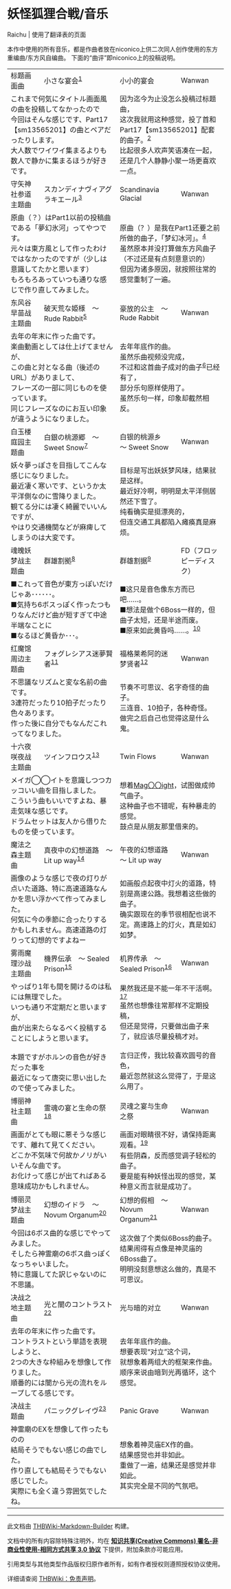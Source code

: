 # 妖怪狐狸合戦/音乐

<!-- source html: G:\repos\THBWiki-Markdown-Builder\THBWikiMarkdown\Temp\main\2\24\ns0%3A%E5%A6%96%E6%80%AA%E7%8B%90%E7%8B%B8%E5%90%88%E6%88%A6%2F%E9%9F%B3%E4%B9%90.html -->

Raichu | 使用了翻译表的页面

  
  

  

本作中使用的所有音乐，都是作曲者放在niconico上供二次同人创作使用的东方重编曲/东方风自编曲。
下面的“曲评”即niconico上的投稿说明。

  
  

  


<table><tbody><tr class="tt-header" id="=-1" data-pos="&#91;&quot;=&quot;,1&#93;"><td id="标题画面曲" class="tt-category" lang="zh"><div class="poem">标题画面曲</div></td><td class="tt-titleja" lang="ja"><div class="poem">小さな宴会<sup id="cite_ref-1" class="reference"><a href="#cite_note-1">1</a></sup></div></td><td id="小小的宴会" class="tt-titlezh" lang="zh"><div class="poem">小小的宴会</div></td><td class="tt-composer" lang="zh"><div class="poem">Wanwan</div></td></tr><tr class="tt-comment" id="=-2" data-pos="&#91;&quot;=&quot;,2&#93;"><td colspan="2" class="tt-ja" lang="ja"><div class="poem">これまで何気にタイトル画面風の曲を投稿してなかったので<br>今回はそんな感じです、Part17【sm13565201】の曲とペアだったりします。<br>大人数でワイワイ集まるよりも数人で静かに集まるほうが好きです。</div></td><td colspan="2" class="tt-zh" lang="zh"><div class="poem">因为迄今为止没怎么投稿过标题曲，<br>这次我就用这种感觉，投了首和Part17【sm13565201】配套的曲子。<sup id="cite_ref-2" class="reference"><a href="#cite_note-2">2</a></sup><br>比起很多人欢声笑语凑在一起，还是几个人静静小聚一场更喜欢一点。</div></td></tr><tr class="tt-header" id="=-3" data-pos="&#91;&quot;=&quot;,3&#93;"><td id="守矢神社参道主题曲" class="tt-category" lang="zh"><div class="poem">守矢神社参道主题曲</div></td><td class="tt-titleja" lang="ja"><div class="poem">スカンディナヴィアグラキエール<sup id="cite_ref-3" class="reference"><a href="#cite_note-3">3</a></sup></div></td><td id="Scandinavia_Glacial" class="tt-titlezh" lang="zh"><div class="poem">Scandinavia Glacial</div></td><td class="tt-composer" lang="zh"><div class="poem">Wanwan</div></td></tr><tr class="tt-comment" id="=-4" data-pos="&#91;&quot;=&quot;,4&#93;"><td colspan="2" class="tt-ja" lang="ja"><div class="poem">原曲（？）はPart1以前の投稿曲である「夢幻氷河」ってやつです。<br>元々は東方風として作ったわけではなかったのですが（少しは意識してたかと思います）<br>もろもろあっていつも通りな感じで作り直してみました。</div></td><td colspan="2" class="tt-zh" lang="zh"><div class="poem">原曲（？）是我在Part1还要之前所做的曲子，「梦幻冰河」。<sup id="cite_ref-4" class="reference"><a href="#cite_note-4">4</a></sup><br>虽然原本并没打算做东方风曲子（不过还是有点刻意意识的）<br>但因为诸多原因，就按照往常的感觉重制了一遍。</div></td></tr><tr class="tt-header" id="=-5" data-pos="&#91;&quot;=&quot;,5&#93;"><td id="东风谷早苗战主题曲" class="tt-category" lang="zh"><div class="poem">东风谷早苗战主题曲</div></td><td class="tt-titleja" lang="ja"><div class="poem">破天荒な姫様　～ Rude Rabbit<sup id="cite_ref-5" class="reference"><a href="#cite_note-5">5</a></sup></div></td><td id="豪放的公主_～_Rude_Rabbit" class="tt-titlezh" lang="zh"><div class="poem">豪放的公主　～ Rude Rabbit</div></td><td class="tt-composer" lang="zh"><div class="poem">Wanwan</div></td></tr><tr class="tt-comment" id="=-6" data-pos="&#91;&quot;=&quot;,6&#93;"><td colspan="2" class="tt-ja" lang="ja"><div class="poem">去年の年末に作った曲です。<br>楽曲動画としては仕上げてませんが、<br>この曲と対となる曲（後述のURL）がありまして、<br>フレーズの一部に同じものを使っています。<br>同じフレーズなのにお互い印象が違うようになりました。</div></td><td colspan="2" class="tt-zh" lang="zh"><div class="poem">去年年底作的曲。<br>虽然乐曲视频没完成，<br>不过和这首曲子成对的曲子<sup id="cite_ref-6" class="reference"><a href="#cite_note-6">6</a></sup>已经有了，<br>部分乐句原样使用了。<br>虽然乐句一样，印象却截然相反。</div></td></tr><tr class="tt-header" id="=-7" data-pos="&#91;&quot;=&quot;,7&#93;"><td id="白玉楼庭园主题曲" class="tt-category" lang="zh"><div class="poem">白玉楼庭园主题曲</div></td><td class="tt-titleja" lang="ja"><div class="poem">白銀の桃源郷　～ Sweet Snow<sup id="cite_ref-7" class="reference"><a href="#cite_note-7">7</a></sup></div></td><td id="白银的桃源乡_～_Sweet_Snow" class="tt-titlezh" lang="zh"><div class="poem">白银的桃源乡　～ Sweet Snow</div></td><td class="tt-composer" lang="zh"><div class="poem">Wanwan</div></td></tr><tr class="tt-comment" id="=-8" data-pos="&#91;&quot;=&quot;,8&#93;"><td colspan="2" class="tt-ja" lang="ja"><div class="poem">妖々夢っぽさを目指してこんな感じになりました。<br>最近凄く寒いです、というか太平洋側なのに雪降りました。<br>観てる分には凄く綺麗でいいんですが、<br>やはり交通機関などが麻痺してしまうのは大変です。</div></td><td colspan="2" class="tt-zh" lang="zh"><div class="poem">目标是写出妖妖梦风味，结果就是这样。<br>最近好冷啊，明明是太平洋侧居然还下雪了。<br>纯看确实是挺漂亮的，<br>但连交通工具都陷入瘫痪真是麻烦。</div></td></tr><tr class="tt-header" id="=-9" data-pos="&#91;&quot;=&quot;,9&#93;"><td id="魂魄妖梦战主题曲" class="tt-category" lang="zh"><div class="poem">魂魄妖梦战主题曲</div></td><td class="tt-titleja" lang="ja"><div class="poem">群雄割拠<sup id="cite_ref-8" class="reference"><a href="#cite_note-8">8</a></sup></div></td><td id="群雄割据ref本作公开时，原作者尚未起好名字。因此附带文档中写作原本的视频名，「情熱的な感じで東方風オリジナル曲」（热情风格的东方风原创曲）。/ref" class="tt-titlezh" lang="zh"><div class="poem">群雄割据<sup id="cite_ref-9" class="reference"><a href="#cite_note-9">9</a></sup></div></td><td class="tt-composer" lang="zh"><div class="poem">FD（フロッピーディスク）</div></td></tr><tr class="tt-comment" id="=-10" data-pos="&#91;&quot;=&quot;,10&#93;"><td colspan="2" class="tt-ja" lang="ja"><div class="poem">■これって音色が東方っぽいだけじゃあ･･････。<br>■気持ち6ボスっぽく作ったつもりなんだけど曲が短すぎて中途半端なことに<br>■なるほど黄昏か･･･。</div></td><td colspan="2" class="tt-zh" lang="zh"><div class="poem">■这只是音色像东方而已吧……。<br>■想法是做个6Boss一样的，但曲子太短，还是半途而废。<br>■原来如此黄昏吗……。<sup id="cite_ref-10" class="reference"><a href="#cite_note-10">10</a></sup></div></td></tr><tr class="tt-header" id="=-11" data-pos="&#91;&quot;=&quot;,11&#93;"><td id="红魔馆周边主题曲" class="tt-category" lang="zh"><div class="poem">红魔馆周边主题曲</div></td><td class="tt-titleja" lang="ja"><div class="poem">フォグレシアス迷夢賢者<sup id="cite_ref-11" class="reference"><a href="#cite_note-11">11</a></sup></div></td><td id="福格莱希阿的迷梦贤者ref自造词foglessia。取“无雾的”加-ia地名化后缀。/ref" class="tt-titlezh" lang="zh"><div class="poem">福格莱希阿的迷梦贤者<sup id="cite_ref-12" class="reference"><a href="#cite_note-12">12</a></sup></div></td><td class="tt-composer" lang="zh"><div class="poem">Wanwan</div></td></tr><tr class="tt-comment" id="=-12" data-pos="&#91;&quot;=&quot;,12&#93;"><td colspan="2" class="tt-ja" lang="ja"><div class="poem">不思議なリズムと変な名前の曲です。<br>3連符だったり10拍子だったり色々あります。<br>作った後に自分でもなんだこれってなりました。</div></td><td colspan="2" class="tt-zh" lang="zh"><div class="poem">节奏不可思议、名字奇怪的曲子。<br>三连音、10拍子，各种奇怪。<br>做完之后自己也觉得这是什么鬼。</div></td></tr><tr class="tt-header" id="=-13" data-pos="&#91;&quot;=&quot;,13&#93;"><td id="十六夜咲夜战主题曲" class="tt-category" lang="zh"><div class="poem">十六夜咲夜战主题曲</div></td><td class="tt-titleja" lang="ja"><div class="poem">ツインフロウス<sup id="cite_ref-13" class="reference"><a href="#cite_note-13">13</a></sup></div></td><td id="Twin_Flows" class="tt-titlezh" lang="zh"><div class="poem">Twin Flows</div></td><td class="tt-composer" lang="zh"><div class="poem">Wanwan</div></td></tr><tr class="tt-comment" id="=-14" data-pos="&#91;&quot;=&quot;,14&#93;"><td colspan="2" class="tt-ja" lang="ja"><div class="poem">メイガ◯◯イトを意識しつつカッコいい曲を目指しました。<br>こういう曲もいいですよね、暴走気味な感じです。<br>ドラムセットは友人から借りたものを使っています。</div></td><td colspan="2" class="tt-zh" lang="zh"><div class="poem">想着<a href="./Magus_Night.md" title="Magus Night">Mag〇〇ight</a>，试图做成帅气曲子。<br>这种曲子也不错呢，有种暴走的感觉。<br>鼓点是从朋友那里借来的。</div></td></tr><tr class="tt-header" id="=-15" data-pos="&#91;&quot;=&quot;,15&#93;"><td id="魔法之森主题曲" class="tt-category" lang="zh"><div class="poem">魔法之森主题曲</div></td><td class="tt-titleja" lang="ja"><div class="poem">真夜中の幻想道路　～ Lit up way<sup id="cite_ref-14" class="reference"><a href="#cite_note-14">14</a></sup></div></td><td id="午夜的幻想道路_～_Lit_up_way" class="tt-titlezh" lang="zh"><div class="poem">午夜的幻想道路　～ Lit up way</div></td><td class="tt-composer" lang="zh"><div class="poem">Wanwan</div></td></tr><tr class="tt-comment" id="=-16" data-pos="&#91;&quot;=&quot;,16&#93;"><td colspan="2" class="tt-ja" lang="ja"><div class="poem">画像のような感じで夜の灯りが点いた道路、特に高速道路なんかを思い浮かべて作ってみました。<br>何気に今の季節に合ったりするかもしれません。高速道路の灯りって幻想的ですよねー</div></td><td colspan="2" class="tt-zh" lang="zh"><div class="poem">如画般点起夜中灯火的道路，特别是高速公路。我想着这些做的曲子。<br>确实跟现在的季节很相配也说不定。高速路上的灯火，真是如幻如梦。</div></td></tr><tr class="tt-header" id="=-17" data-pos="&#91;&quot;=&quot;,17&#93;"><td id="雾雨魔理沙战主题曲" class="tt-category" lang="zh"><div class="poem">雾雨魔理沙战主题曲</div></td><td class="tt-titleja" lang="ja"><div class="poem">機界伝承　～ Sealed Prison<sup id="cite_ref-15" class="reference"><a href="#cite_note-15">15</a></sup></div></td><td id="机界传承_～_Sealed_Prisonref日语「機械」「機界」音近。/ref" class="tt-titlezh" lang="zh"><div class="poem">机界传承　～ Sealed Prison<sup id="cite_ref-16" class="reference"><a href="#cite_note-16">16</a></sup></div></td><td class="tt-composer" lang="zh"><div class="poem">Wanwan</div></td></tr><tr class="tt-comment" id="=-18" data-pos="&#91;&quot;=&quot;,18&#93;"><td colspan="2" class="tt-ja" lang="ja"><div class="poem">やっぱり1年も間を開けるのは私には無理でした。<br>いつも通り不定期だと思いますが、<br>曲が出来たらなるべく投稿することにしようと思います。<br><br>本題ですがホルンの音色が好きだった事を<br>最近になって唐突に思い出したので使ってみました。</div></td><td colspan="2" class="tt-zh" lang="zh"><div class="poem">果然我还是不能一年不干活啊。<sup id="cite_ref-17" class="reference"><a href="#cite_note-17">17</a></sup><br>虽然也想像往常那样不定期投稿，<br>但还是觉得，只要做出曲子来了，就应该尽量投稿才对。<br><br>言归正传，我比较喜欢圆号的音色，<br>最近忽然就这么觉得了，于是这么用了。</div></td></tr><tr class="tt-header" id="=-19" data-pos="&#91;&quot;=&quot;,19&#93;"><td id="博丽神社主题曲" class="tt-category" lang="zh"><div class="poem">博丽神社主题曲</div></td><td class="tt-titleja" lang="ja"><div class="poem">霊魂の宴と生命の祭<sup id="cite_ref-18" class="reference"><a href="#cite_note-18">18</a></sup></div></td><td id="灵魂之宴与生命之祭" class="tt-titlezh" lang="zh"><div class="poem">灵魂之宴与生命之祭</div></td><td class="tt-composer" lang="zh"><div class="poem">Wanwan</div></td></tr><tr class="tt-comment" id="=-20" data-pos="&#91;&quot;=&quot;,20&#93;"><td colspan="2" class="tt-ja" lang="ja"><div class="poem">画面がとても眼に悪そうな感じです、離れて見てください。<br>どこか不気味で何故かノリがいいそんな曲です。<br>お化けって感じが出てればある意味成功かもしれません。</div></td><td colspan="2" class="tt-zh" lang="zh"><div class="poem">画面对眼睛很不好，请保持距离观看。<sup id="cite_ref-19" class="reference"><a href="#cite_note-19">19</a></sup><br>有些阴森，反而感觉调子轻松的曲子。<br>要是能有种妖怪出现的感觉，某种意义而言就是成功了。</div></td></tr><tr class="tt-header" id="=-21" data-pos="&#91;&quot;=&quot;,21&#93;"><td id="博丽灵梦战主题曲" class="tt-category" lang="zh"><div class="poem">博丽灵梦战主题曲</div></td><td class="tt-titleja" lang="ja"><div class="poem">幻想のイドラ　～ Novum Organum<sup id="cite_ref-20" class="reference"><a href="#cite_note-20">20</a></sup></div></td><td id="幻想的假相_～_Novum_Organumref培根有名的“四假相说”。也译假象、偏见、偶像。/ref" class="tt-titlezh" lang="zh"><div class="poem">幻想的假相　～ Novum Organum<sup id="cite_ref-21" class="reference"><a href="#cite_note-21">21</a></sup></div></td><td class="tt-composer" lang="zh"><div class="poem">Wanwan</div></td></tr><tr class="tt-comment" id="=-22" data-pos="&#91;&quot;=&quot;,22&#93;"><td colspan="2" class="tt-ja" lang="ja"><div class="poem">今回は6ボス曲的な感じでやってみました。<br>そしたら神霊廟の6ボス曲っぽくなっちゃいました。<br>特に意識してた訳じゃないのに不思議。</div></td><td colspan="2" class="tt-zh" lang="zh"><div class="poem">这次做了个类似6Boss的曲子。<br>结果闹得有点像是神灵庙的6Boss曲了。<br>明明没刻意想这么做的，真是不可思议。</div></td></tr><tr class="tt-header" id="=-23" data-pos="&#91;&quot;=&quot;,23&#93;"><td id="决战之地主题曲" class="tt-category" lang="zh"><div class="poem">决战之地主题曲</div></td><td class="tt-titleja" lang="ja"><div class="poem">光と闇のコントラスト<sup id="cite_ref-22" class="reference"><a href="#cite_note-22">22</a></sup></div></td><td id="光与暗的对立" class="tt-titlezh" lang="zh"><div class="poem">光与暗的对立</div></td><td class="tt-composer" lang="zh"><div class="poem">Wanwan</div></td></tr><tr class="tt-comment" id="=-24" data-pos="&#91;&quot;=&quot;,24&#93;"><td colspan="2" class="tt-ja" lang="ja"><div class="poem">去年の年末に作った曲です。<br>コントラストという単語を表現しようと、<br>2つの大きな枠組みを想像して作りました。<br>順番的には闇から光の流れをループしてる感じです。</div></td><td colspan="2" class="tt-zh" lang="zh"><div class="poem">去年年底作的曲。<br>想要表现“对立”这个词，<br>就想象着两组大的框架来作曲。<br>顺序来说由暗到光再循环，这个感觉。</div></td></tr><tr class="tt-header" id="=-25" data-pos="&#91;&quot;=&quot;,25&#93;"><td id="决战主题曲" class="tt-category" lang="zh"><div class="poem">决战主题曲</div></td><td class="tt-titleja" lang="ja"><div class="poem">パニックグレイヴ<sup id="cite_ref-23" class="reference"><a href="#cite_note-23">23</a></sup></div></td><td id="Panic_Grave" class="tt-titlezh" lang="zh"><div class="poem">Panic Grave</div></td><td class="tt-composer" lang="zh"><div class="poem">Wanwan</div></td></tr><tr class="tt-comment" id="=-26" data-pos="&#91;&quot;=&quot;,26&#93;"><td colspan="2" class="tt-ja" lang="ja"><div class="poem">神霊廟のEXを想像して作ったものの<br>結局そうでもない感じの曲でした。<br>作り直しても結局そうでもない感じでした。<br>実際にも全く違う雰囲気でしたね。</div></td><td colspan="2" class="tt-zh" lang="zh"><div class="poem">想象着神灵庙EX作的曲。<br>结果感觉也并非如此。<br>重做了一遍，结果还是感觉并非如此。<br>其实完全是不同的气氛吧。<br></div></td></tr></tbody></table>



[^cite_note-1]: sm13584920

  
  

  





---

此文档由 [THBWiki-Markdown-Builder](https://github.com/Delsin-Yu/THBWiki-Markdown-Builder) 构建。

文档中的所有内容除特殊注明外，均在 [**知识共享(Creative Commons) 署名-非商业性使用-相同方式共享 3.0 协议**](https://creativecommons.org/licenses/by-sa/3.0/deed.zh-hans) 下提供，附加条款亦可能应用。

引用类型与其他类型作品版权归原作者所有，如有作者授权则遵照授权协议使用。

详细请查阅 [THBWiki：免责声明](https://thbwiki.cc/THBWiki:%E5%85%8D%E8%B4%A3%E5%A3%B0%E6%98%8E)。

